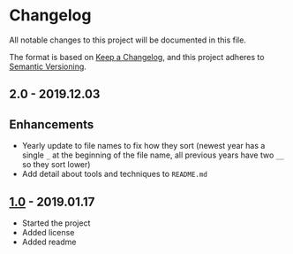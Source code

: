 # Changelog  
All notable changes to this project will be documented in this file.  

The format is based on [Keep a Changelog](https://keepachangelog.com/en/1.0.0/), and this project adheres to [Semantic Versioning](https://semver.org).  

## 2.0 - 2019.12.03  

## Enhancements  

- Yearly update to file names to fix how they sort (newest year has a single `_` at the beginning of the file name, all previous years have two `__` so they sort lower)  
- Add detail about tools and techniques to `README.md`  

## [1.0](https://github.com/ryan-p-randall/monthly-planning-files/tree/807a81a6fec5506378a2e99ec038ab6e2e4171cb) - 2019.01.17  

- Started the project  
- Added license  
- Added readme  
